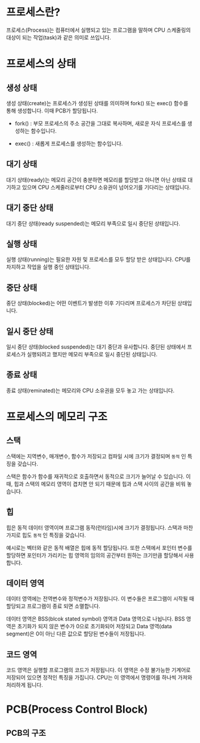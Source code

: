 # 프로세스란?
프로세스(Process)는 컴퓨터에서 실행되고 있는 프로그램을 말하며 CPU 스케줄링의 대상이 되는 작업(task)과 같은 의미로 쓰입니다.

# 프로세스의 상태

## 생성 상태

생성 상태(create)는 프로세스가 생성된 상태를 의미하며 fork() 또는 exec() 함수를 통해 생성합니다. 이때 PCB가 할당됩니다.

- fork() : 부모 프로세스의 주소 공간을 그대로 복사하며, 새로운 자식 프로세스를 생성하는 함수입니다.

- exec() : 새롭게 프로세스를 생성하는 함수입니다.

## 대기 상태

대기 상태(ready)는 메모리 공간이 충분하면 메모리를 할당받고 아니면 아닌 상태로 대기하고 있으며 CPU 스케줄러로부터 CPU 소유권이 넘어오기를 기다리는 상태입니다.

## 대기 중단 상태

대기 중단 상태(ready suspended)는 메모리 부족으로 일시 중단된 상태입니다.

## 실행 상태

실행 상태(running)는 필요한 자원 및 프로세스를 모두 할당 받은 상태입니다. CPU를 차지하고 작업을 실행 중인 상태입니다.

## 중단 상태

중단 상태(blocked)는 어떤 이벤트가 발생한 이후 기다리며 프로세스가 차단된 상태입니다.

## 일시 중단 상태

일시 중단 상태(blocked suspended)는 대기 중단과 유사합니다. 중단된 상태에서 프로세스가 실행되려고 했지만 메모리 부족으로 일시 중단된 상태입니다.

## 종료 상태

종료 상태(reminated)는 메모리와 CPU 소유권을 모두 놓고 가는 상태입니다. 

# 프로세스의 메모리 구조

## 스택

스택에는 지역변수, 매개변수, 함수가 저장되고 컴파일 시에 크기가 결정되며 `동적` 인 특징을 갖습니다. 

스택은 함수가 함수를 재귀적으로 호출하면서 동적으로 크기가 늘어날 수 있습니다. 이때, 힙과 스택의 메모리 영역이 겹치면 안 되기 때문에 힙과 스택 사이의 공간을 비워 놓습니다.

## 힙

힙은 동적 데이터 영역이며 프로그램 동작(런타임)시에 크기가 결정됩니다. 스택과 마찬가지로 힙도 `동적` 인 특징을 갖습니다. 

예시로는 벡터와 같은 동적 배열은 힙에 동적 할당됩니다. 또한 스택에서 포인터 변수를 할당하면 포인터가 가리키는 힙 영역의 임의의 공간부터 원하는 크기만큼 할당해서 사용합니다.

## 데이터 영역

데이터 영역에는 전역변수와 정적변수가 저장됩니다. 이 변수들은 프로그램이 시작될 때 할당되고 프로그램이 종료 되면 소멸합니다.

데이터 영역은 BSS(blcok stated symbol) 영역과 Data 영역으로 나뉩니다. BSS 영역은 초기화가 되지 않은 변수가 0으로 초기화되어 저장되고 Data 영역(data segment)은 0이 아닌 다른 값으로 할당된 변수들이 저장됩니다.

## 코드 영역

코드 영역은 실행할 프로그램의 코드가 저장됩니다. 이 영역은 수정 불가능한 기계어로 저장되어 있으면 정적인 특징을 가집니다. CPU는 이 영역에서 명령어를 하나씩 가져와 처리하게 됩니다.

# PCB(Process Control Block)

## PCB의 구조